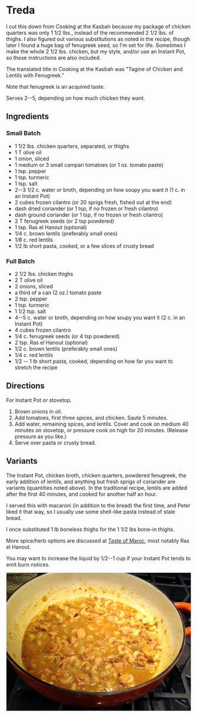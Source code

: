 [Instant Pot]: ../indices/instantPot.html
[photographed]: ../indices/photographed.html

# Treda

I cut this down from Cooking at the Kasbah because my package of chicken quarters was only 1 1/2 lbs., instead of the recommended 2 1/2 lbs. of thighs.  I also figured out various substitutions as noted in the recipe, though later I found a huge bag of fenugreek seed, so I'm set for life.  Sometimes I make the whole 2 1/2 lbs. chicken, but my style, and/or use an Instant Pot, so those instructions are also included.

The translated title in Cooking at the Kasbah was "Tagine of Chicken and Lentils with Fenugreek."

Note that fenugreek is an acquired taste.

Serves 2--5, depending on how much chicken they want.

## Ingredients

### Small Batch

* 1 1/2 lbs. chicken quarters, separated, or thighs
* 1 T olive oil
* 1 onion, sliced
* 1 medium or 3 small campari tomatoes (or 1 oz. tomato paste)
* 1 tsp. pepper
* 1 tsp. turmeric
* 1 tsp. salt
* 2--3 1/2 c. water or broth, depending on how soupy you want it (1 c. in an Instant Pot)
* 2 cubes frozen cilantro (or 20 sprigs fresh, fished out at the end)
* dash dried coriander (or 1 tsp, if no frozen or fresh cilantro)
* dash ground coriander (or 1 tsp, if no frozen or fresh cilantro)
* 2 T fenugreek seeds (or 2 tsp powdered)
* 1 tsp. Ras el Hanout (optional)
* 1/4 c. brown lentils (preferably small ones)
* 1/8 c. red lentils
* 1/2 lb short pasta, cooked, or a few slices of crusty bread

### Full Batch

* 2 1/2 lbs. chicken thighs
* 2 T olive oil
* 2 onions, sliced
* a third of a can (2 oz.) tomato paste 
* 2 tsp. pepper
* 1 tsp. turmeric
* 1 1/2 tsp. salt
* 4--5 c. water or broth, depending on how soupy you want it (2 c. in an Instant Pot)
* 4 cubes frozen cilantro
* 1/4 c. fenugreek seeds (or 4 tsp powdered)
* 2 tsp. Ras el Hanout (optional)
* 1/2 c. brown lentils (preferably small ones)
* 1/4 c. red lentils
* 1/2 -- 1 lb short pasta, cooked, depending on how far you want to stretch the recipe

## Directions

For Instant Pot or stovetop.

1. Brown onions in oil.
2. Add tomatoes, first three spices, and chicken. Saute 5 minutes.
3. Add water, remaining spices, and lentils.  Cover and cook on medium 40 minutes on stovetop, or pressure cook on high for 20 minutes.  (Release pressure as you like.)
4. Serve over pasta or crusty bread.

## Variants

The Instant Pot, chicken broth, chicken quarters, powdered fenugreek, the early addition of lentils, and anything but fresh sprigs of coriander are variants (quantities noted above).  In the traditional recipe, lentils are added after the first 40 minutes, and cooked for another half an hour.

I served this with macaroni (in addition to the bread) the first time, and Peter liked it that way, so I usually use some shell-like pasta instead of stale bread.

I once substituted 1 lb boneless thighs for the 1 1/2 lbs bone-in thighs.

More spice/herb options are discussed at [Taste of Maroc](https://tasteofmaroc.com/moroccan-chicken-rfissa/), most notably Ras el Hanout.

You may want to increase the liquid by 1/2--1 cup if your Instant Pot tends to emit burn notices.

![Treda variant](../images/treda.png)
